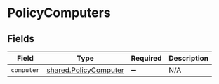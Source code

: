 # PolicyComputers


## Fields

| Field                                                          | Type                                                           | Required                                                       | Description                                                    |
| -------------------------------------------------------------- | -------------------------------------------------------------- | -------------------------------------------------------------- | -------------------------------------------------------------- |
| `computer`                                                     | [shared.PolicyComputer](../../models/shared/policycomputer.md) | :heavy_minus_sign:                                             | N/A                                                            |